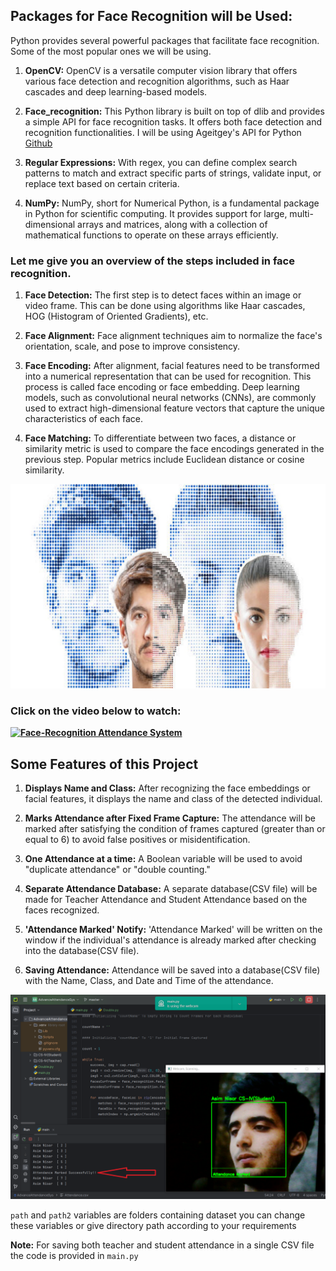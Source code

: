 ## Packages for Face Recognition will be Used:

Python provides several powerful packages that facilitate face recognition. Some of the most popular ones we will be using.

1. **OpenCV:** OpenCV is a versatile computer vision library that offers various face detection and recognition algorithms, such as Haar cascades and deep learning-based models.

2. **Face_recognition:** This Python library is built on top of dlib and provides a simple API for face recognition tasks. It offers both face detection and recognition functionalities. I will be using Ageitgey's API for Python [Github](https://github.com/ageitgey/face_recognition)

3. **Regular Expressions:** With regex, you can define complex search patterns to match and extract specific parts of strings, validate input, or replace text based on certain criteria.

4. **NumPy:** NumPy, short for Numerical Python, is a fundamental package in Python for scientific computing. It provides support for large, multi-dimensional arrays and matrices, along with a collection of mathematical functions to operate on these arrays efficiently.


### Let me give you an overview of the steps included in face recognition.

1. **Face Detection:** The first step is to detect faces within an image or video frame. This can be done using algorithms like Haar cascades, HOG (Histogram of Oriented Gradients), etc.

2. **Face Alignment:** Face alignment techniques aim to normalize the face's orientation, scale, and pose to improve consistency.

3. **Face Encoding:** After alignment, facial features need to be transformed into a numerical representation that can be used for recognition. This process is called face encoding or face embedding. Deep learning models, such as convolutional neural networks (CNNs), are commonly used to extract high-dimensional feature vectors that capture the unique characteristics of each face.

4. **Face Matching:** To differentiate between two faces, a distance or similarity metric is used to compare the face encodings generated in the previous step. Popular metrics include Euclidean distance or cosine similarity.

**![matching.jpg](matching.jpg)**

### Click on the video below to watch: ###

**[![Face-Recognition Attendance System](https://img.youtube.com/vi/Q4FZrCs4z8E/0.jpg)](https://www.youtube.com/watch?v=Q4FZrCs4z8E)**

## Some Features of this Project

1. **Displays Name and Class:** After recognizing the face embeddings or facial features, it displays the name and class of the detected individual.

2. **Marks Attendance after Fixed Frame Capture:** The attendance will be marked after satisfying the condition of frames captured (greater than or equal to 6) to avoid false positives or misidentification.

3. **One Attendance at a time:** A Boolean variable will be used to avoid "duplicate attendance" or "double counting."

4. **Separate Attendance Database:** A separate database(CSV file) will be made for Teacher Attendance and Student Attendance based on the faces recognized.

5. **'Attendance Marked' Notify:** 'Attendance Marked' will be written on the window if the individual's attendance is already marked after checking into the database(CSV file).

6. **Saving Attendance:** Attendance will be saved into a database(CSV file) with the Name, Class, and Date and Time of the attendance.

![Eg1.jpg](Eg1.PNG)



`path` and `path2` variables are folders containing dataset you can change these variables or give directory path according to your requirements

**Note:** For saving both teacher and student attendance in a single CSV file the code is provided in `main.py`

